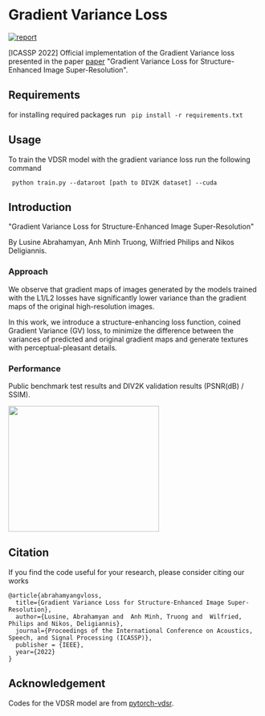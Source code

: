 # Gradient Variance Loss
[![report](https://img.shields.io/badge/arxiv-report-red)](https://arxiv.org/abs/2202.00997)

[ICASSP 2022] Official implementation of the Gradient Variance loss presented in the paper [paper](https://arxiv.org/abs/2202.00997) "Gradient Variance Loss for Structure-Enhanced Image Super-Resolution".

## Requirements
for installing required packages run
` pip install -r requirements.txt`

## Usage
To train the VDSR model with the gradient variance loss run the following command

` python train.py --dataroot [path to DIV2K dataset] --cuda`


## Introduction
"Gradient Variance Loss for Structure-Enhanced Image Super-Resolution"

By Lusine Abrahamyan, Anh Minh Truong, Wilfried Philips and Nikos Deligiannis.
### Approach
We observe that gradient maps of images generated
by the models trained with the L1/L2 losses have significantly lower variance than the gradient maps of the original
high-resolution images. 

In this work, we introduce a structure-enhancing loss
function, coined Gradient Variance (GV) loss, to minimize the difference between the variances of predicted and original gradient maps and generate
textures with perceptual-pleasant details.

### Performance
Public benchmark test results and DIV2K validation results (PSNR(dB) / SSIM).

<img src="https://github.com/lusinlu/skipnet_evaluation/blob/main/figures/params_vs_top1.png" width="300" height="250">

## Citation
If you find the code useful for your research, please consider citing our works

```
@article{abrahamyangvloss,
  title={Gradient Variance Loss for Structure-Enhanced Image Super-Resolution},
  author={Lusine, Abrahamyan and  Anh Minh, Truong and  Wilfried, Philips and Nikos, Deligiannis},
  journal={Proceedings of the International Conference on Acoustics, Speech, and Signal Processing (ICASSP)},
  publisher = {IEEE},
  year={2022}
}
```

## Acknowledgement
Codes for the VDSR model are from [pytorch-vdsr](https://github.com/twtygqyy/pytorch-vdsr).



